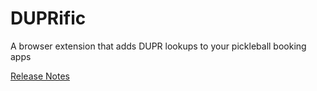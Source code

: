 # DUPRific
   
A browser extension that adds DUPR lookups to your pickleball booking apps

[Release Notes](./release-notes.MD)

